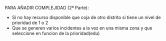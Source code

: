 
PARA AÑADIR COMPLEJIDAD (2º Parte):
- Si no hay recurso disponible que coja de otro distrito si tiene un nivel de prioridad de 1 o 2
- Que se generen varios incidentes a la vez en una misma zona y que seleccione en funcion de la prioridad(edu)
